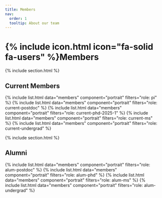 ```yaml
---
title: Members
nav:
  order: 1
  tooltip: About our team
---
```


# {% include icon.html icon="fa-solid fa-users" %}Members

{% include section.html %}

## Current Members

{% include list.html data="members" component="portrait" filters="role: pi" %}
{% include list.html  data="members"  component="portrait"  filters="role: current-postdoc" %}
{% include list.html  data="members"  component="portrait"  filters="role: current-phd-2025-1" %}
{% include list.html  data="members"  component="portrait"  filters="role: current-ms" %}
{% include list.html  data="members"  component="portrait"  filters="role: current-undergrad" %}

<!---
{% include list.html data="members" component="portrait" filters="role: ^(?!pi$)" %}
-->

{% include section.html %}

## Alumni

{% include list.html  data="members"  component="portrait"  filters="role: alum-postdoc" %}
{% include list.html  data="members"  component="portrait"  filters="role: alum-phd" %}
{% include list.html  data="members"  component="portrait"  filters="role: alum-ms" %}
{% include list.html  data="members"  component="portrait"  filters="role: alum-undergrad" %}

<!---
{% include list.html  data="members"  component="portrait"  filters="role: alum" %}
-->

<!---
{% capture content %}

{% include figure.html image="images/photo.jpg" %}
{% include figure.html image="images/photo.jpg" %}
{% include figure.html image="images/photo.jpg" %}

{% endcapture %}

{% include grid.html style="square" content=content %}
-->
